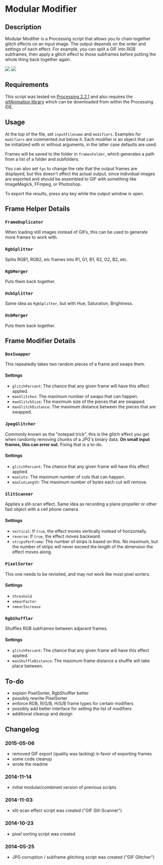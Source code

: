 # Modular Modifier

## Description

Modular Modifier is a Processing script that allows you to chain together glitch effects on an input image. The output depends on the order and settings of each effect. For example, you can split a GIF into RGB subframes, then apply a glitch effect to those subframes before putting the whole thing back together again.

![](example-input.gif) ![](example-output.gif)

## Requirements

This script was tested on [Processing 2.2.1](https://www.processing.org/download/) and also requires the [gifAnimation library](http://extrapixel.github.io/gif-animation/) which can be downloaded from within the Processing IDE.

## Usage

At the top of the file, set `inputFilename` and `modifiers`. Examples for `modifiers` are commented out below it. Each modifier is an object that can be initialized with or without arguments, in the latter case defaults are used.

Frames will be saved to the folder in `framesFolder`, which generates a path from a list of a folder and subfolders.

You can also set `fps` to change the rate that the output frames are displayed, but this doesn't affect the actual output, since individual images are exported and should be assembled to GIF with something like ImageMagick, FFmpeg, or Photoshop.

To export the results, press any key while the output window is open.

## Frame Helper Details

### `FrameDuplicator`

When loading still images instead of GIFs, this can be used to generate more frames to work with.

### `RgbSplitter`

Splits RGB1, RGB2, etc frames into R1, G1, B1, R2, G2, B2, etc.

### `RgbMerger`

Puts them back together.

### `HsbSplitter`

Same idea as `RgbSplitter`, but with Hue, Saturation, Brightness.

### `HsbMerger`

Puts them back together.

## Frame Modifier Details

### `BoxSwapper`

This repeatedly takes two random pieces of a frame and swaps them.

#### Settings

  * `glitchPercent`: The chance that any given frame will have this effect applied.
  * `maxGlitches`: The maximum number of swaps that can happen.
  * `maxGlitchSize`: The maximum size of the pieces that are swapped.
  * `maxGlitchDistance`: The maximum distance between the pieces that are swapped.

### `JpegGlitcher`

Commonly known as the "notepad trick", this is the glitch effect you get when randomly removing chunks of a JPG's binary data. **On small input frames, this can error out.** Fixing that is a to-do.

#### Settings

  * `glitchPercent`: The chance that any given frame will have this effect applied.
  * `maxCuts`: The maximum number of cuts that can happen.
  * `maxCutLength`: The maximum number of bytes each cut will remove.

### `SlitScanner`

Applies a slit-scan effect. Same idea as recording a plane propeller or other fast object with a cell phone camera.

#### Settings

  * `vertical`: If `true`, the effect moves vertically instead of horizontally.
  * `reverse`: If `true`, the effect moves backward.
  * `stripsPerFrame`: The number of strips is based on this. No maximum, but the number of strips will never exceed the length of the dimension the effect moves along.

### `PixelSorter`

This one needs to be revisited, and may not work like most pixel sorters.

#### Settings

  * `threshold`
  * `smearFactor`
  * `smearIncrease`

### `RgbShuffler`

Shuffles RGB subframes between adjacent frames.

#### Settings

  * `glitchPercent`: The chance that any given frame will have this effect applied.
  * `maxShuffleDistance`: The maximum frame distance a shuffle will take place between.

## To-do

  * explain PixelSorter, RgbShuffler better
  * possibly rewrite PixelSorter
  * enforce RGB, R/G/B, H/S/B frame types for certain modifiers
  * possibly add better interface for setting the list of modifiers
  * additional cleanup and design

## Changelog

### 2015-05-06

  * removed GIF export (quality was lacking) in favor of exporting frames
  * some code cleanup
  * wrote the readme

### 2014-11-14

  * initial modular/combined version of previous scripts

### 2014-11-03

  * slit-scan effect script was created ("GIF Slit-Scanner")

### 2014-10-23

  * pixel sorting script was created

### 2014-05-25

  * JPG corruption / subframe glitching script was created ("GIF Glitcher")
